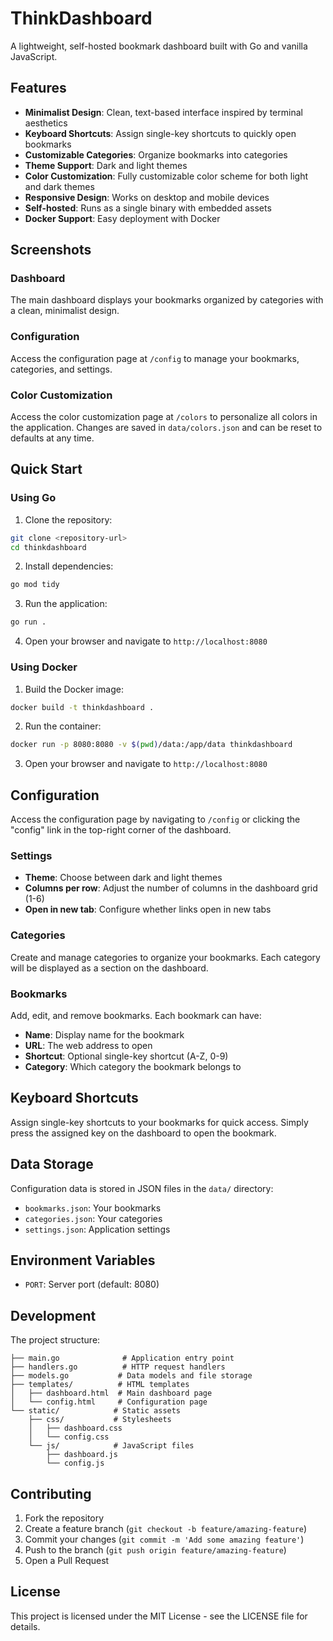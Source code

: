 # ThinkDashboard

A lightweight, self-hosted bookmark dashboard built with Go and vanilla JavaScript.

## Features

- **Minimalist Design**: Clean, text-based interface inspired by terminal aesthetics
- **Keyboard Shortcuts**: Assign single-key shortcuts to quickly open bookmarks
- **Customizable Categories**: Organize bookmarks into categories
- **Theme Support**: Dark and light themes
- **Color Customization**: Fully customizable color scheme for both light and dark themes
- **Responsive Design**: Works on desktop and mobile devices
- **Self-hosted**: Runs as a single binary with embedded assets
- **Docker Support**: Easy deployment with Docker

## Screenshots

### Dashboard
The main dashboard displays your bookmarks organized by categories with a clean, minimalist design.

### Configuration
Access the configuration page at `/config` to manage your bookmarks, categories, and settings.

### Color Customization
Access the color customization page at `/colors` to personalize all colors in the application. Changes are saved in `data/colors.json` and can be reset to defaults at any time.

## Quick Start

### Using Go

1. Clone the repository:
```bash
git clone <repository-url>
cd thinkdashboard
```

2. Install dependencies:
```bash
go mod tidy
```

3. Run the application:
```bash
go run .
```

4. Open your browser and navigate to `http://localhost:8080`

### Using Docker

1. Build the Docker image:
```bash
docker build -t thinkdashboard .
```

2. Run the container:
```bash
docker run -p 8080:8080 -v $(pwd)/data:/app/data thinkdashboard
```

3. Open your browser and navigate to `http://localhost:8080`

## Configuration

Access the configuration page by navigating to `/config` or clicking the "config" link in the top-right corner of the dashboard.

### Settings

- **Theme**: Choose between dark and light themes
- **Columns per row**: Adjust the number of columns in the dashboard grid (1-6)
- **Open in new tab**: Configure whether links open in new tabs

### Categories

Create and manage categories to organize your bookmarks. Each category will be displayed as a section on the dashboard.

### Bookmarks

Add, edit, and remove bookmarks. Each bookmark can have:
- **Name**: Display name for the bookmark
- **URL**: The web address to open
- **Shortcut**: Optional single-key shortcut (A-Z, 0-9)
- **Category**: Which category the bookmark belongs to

## Keyboard Shortcuts

Assign single-key shortcuts to your bookmarks for quick access. Simply press the assigned key on the dashboard to open the bookmark.

## Data Storage

Configuration data is stored in JSON files in the `data/` directory:
- `bookmarks.json`: Your bookmarks
- `categories.json`: Your categories
- `settings.json`: Application settings

## Environment Variables

- `PORT`: Server port (default: 8080)

## Development

The project structure:
```
├── main.go              # Application entry point
├── handlers.go          # HTTP request handlers
├── models.go           # Data models and file storage
├── templates/          # HTML templates
│   ├── dashboard.html  # Main dashboard page
│   └── config.html     # Configuration page
└── static/            # Static assets
    ├── css/           # Stylesheets
    │   ├── dashboard.css
    │   └── config.css
    └── js/            # JavaScript files
        ├── dashboard.js
        └── config.js
```

## Contributing

1. Fork the repository
2. Create a feature branch (`git checkout -b feature/amazing-feature`)
3. Commit your changes (`git commit -m 'Add some amazing feature'`)
4. Push to the branch (`git push origin feature/amazing-feature`)
5. Open a Pull Request

## License

This project is licensed under the MIT License - see the LICENSE file for details.